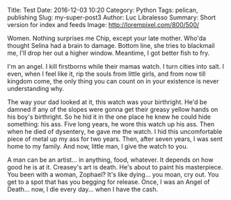 Title: Test
Date: 2016-12-03 10:20
Category: Python
Tags: pelican, publishing
Slug: my-super-post3
Author: Luc Libralesso
Summary: Short version for index and feeds
Image: http://lorempixel.com/800/500/

Women. Nothing surprises me Chip, except your late mother. Who'da thought Selina had a brain to damage. Bottom line, she tries to blackmail me, I'll drop her out a higher window. Meantime, I got better fish to fry.

I'm an angel. I kill firstborns while their mamas watch. I turn cities into salt. I even, when I feel like it, rip the souls from little girls, and from now till kingdom come, the only thing you can count on in your existence is never understanding why.

The way your dad looked at it, this watch was your birthright. He'd be damned if any of the slopes were gonna get their greasy yellow hands on his boy's birthright. So he hid it in the one place he knew he could hide something: his ass. Five long years, he wore this watch up his ass. Then when he died of dysentery, he gave me the watch. I hid this uncomfortable piece of metal up my ass for two years. Then, after seven years, I was sent home to my family. And now, little man, I give the watch to you.

A man can be an artist... in anything, food, whatever. It depends on how good he is at it. Creasey's art is death. He's about to paint his masterpiece.
You been with a woman, Zophael? It's like dying... you moan, cry out. You get to a spot that has you begging for release. Once, I was an Angel of Death... now, I die every day... when I have the cash.
